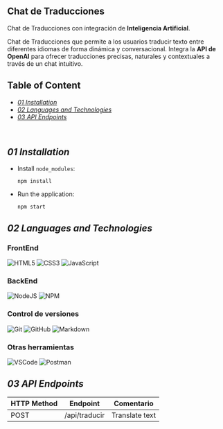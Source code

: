 ## Chat de Traducciones
Chat de Traducciones con integración de **Inteligencia Artificial**.

Chat de Traducciones que permite a los usuarios traducir texto entre diferentes idiomas de forma dinámica y conversacional. Integra la **API de OpenAI** para ofrecer traducciones precisas, naturales y contextuales a través de un chat intuitivo.

## Table of Content
-  [*01 Installation*](#section_01)
-  [*02 Languages and Technologies*](#section_02)
-  [*03 API Endpoints*](#section_03)
  
<br>

<a id="section_01"></a>
## *01 Installation*

- Install `node_modules`:
  
  ~~~
  npm install
  ~~~

- Run the application:
  
  ~~~
  npm start
  ~~~

<a id="section_02"></a>
## *02 Languages and Technologies*

### FrontEnd
![HTML5](https://img.shields.io/badge/html5-%23E34F26.svg?style=for-the-badge&logo=html5&logoColor=white)
![CSS3](https://img.shields.io/badge/css3-%231572B6.svg?style=for-the-badge&logo=css3&logoColor=white)
![JavaScript](https://img.shields.io/badge/javascript-%23323330.svg?style=for-the-badge&logo=javascript&logoColor=%23F7DF1E)

### BackEnd
![NodeJS](https://img.shields.io/badge/node.js-6DA55F?style=for-the-badge&logo=node.js&logoColor=white)
![NPM](https://img.shields.io/badge/npm-CB3837?style=for-the-badge&logo=npm&logoColor=white)

### Control de versiones
![Git](https://img.shields.io/badge/git-%23F05033.svg?style=for-the-badge&logo=git&logoColor=white)
![GitHub](https://img.shields.io/badge/github-%23121011.svg?style=for-the-badge&logo=github&logoColor=white)
![Markdown](https://img.shields.io/badge/markdown-%23000000.svg?style=for-the-badge&logo=markdown&logoColor=white)

### Otras herramientas
![VSCode](https://img.shields.io/badge/VSCode-0078D4?style=for-the-badge&logo=visual%20studio%20code&logoColor=white)
![Postman](https://img.shields.io/badge/Postman-FF6C37?style=for-the-badge&logo=Postman&logoColor=white)

<a id="section_03"></a>
## *03 API Endpoints*

| HTTP Method | Endpoint           | Comentario                       |
|-------------|--------------------|----------------------------------|
| POST        | /api/traducir      | Translate text                   |
